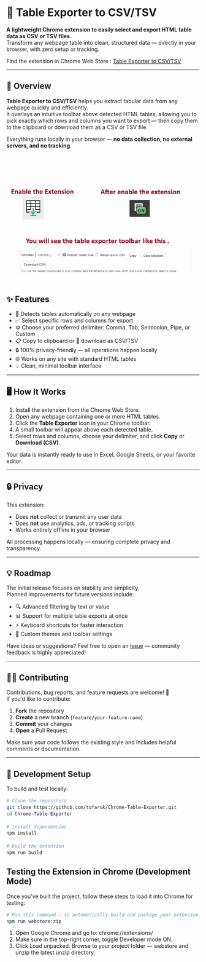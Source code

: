 # 🧩 Table Exporter to CSV/TSV

**A lightweight Chrome extension to easily select and export HTML table data as CSV or TSV files.**  
Transform any webpage table into clean, structured data — directly in your browser, with zero setup or tracking.

Find the extension in Chrome Web Store :  [Table Exporter to CSV/TSV](https://chromewebstore.google.com/detail/jkcfpfpibimfnijapboknmknlkalldcd)

---

## 🚀 Overview

**Table Exporter to CSV/TSV** helps you extract tabular data from any webpage quickly and efficiently.  
It overlays an intuitive toolbar above detected HTML tables, allowing you to pick exactly which rows and columns you want to export — then copy them to the clipboard or download them as a CSV or TSV file.

Everything runs locally in your browser — **no data collection, no external servers, and no tracking**.


![Full page screenshot](assets/table_exporter_demo.gif)
---

## ✨ Features

- 🧩 Detects tables automatically on any webpage  
- ✅ Select specific rows and columns for export  
- ⚙️ Choose your preferred delimiter: Comma, Tab, Semicolon, Pipe, or Custom  
- 📋 Copy to clipboard or 💾 download as CSV/TSV  
- 🔒 100% privacy-friendly — all operations happen locally  
- 🌐 Works on any site with standard HTML tables  
- 💡 Clean, minimal toolbar interface  

---

## 🖥️ How It Works

1. Install the extension from the Chrome Web Store.  
2. Open any webpage containing one or more HTML tables.  
3. Click the **Table Exporter** icon in your Chrome toolbar.  
4. A small toolbar will appear above each detected table.  
5. Select rows and columns, choose your delimiter, and click **Copy** or **Download (CSV)**.  

Your data is instantly ready to use in Excel, Google Sheets, or your favorite editor.

---

## 🔒 Privacy

This extension:
- Does **not** collect or transmit any user data  
- Does **not** use analytics, ads, or tracking scripts  
- Works entirely offline in your browser  

All processing happens locally — ensuring complete privacy and transparency.

---

## 💡 Roadmap

The initial release focuses on stability and simplicity.  
Planned improvements for future versions include:

- 🔍 Advanced filtering by text or value  
- 📊 Support for multiple table exports at once  
- ⚡ Keyboard shortcuts for faster interaction  
- 🎨 Custom themes and toolbar settings  

Have ideas or suggestions? Feel free to open an [issue](https://github.com/tofaruk/Chrome-Table-Exporter/issues) — community feedback is highly appreciated!

---

## 🧑‍💻 Contributing

Contributions, bug reports, and feature requests are welcome! 🎉  
If you’d like to contribute:

1. **Fork** the repository  
2. **Create** a new branch (`feature/your-feature-name`)  
3. **Commit** your changes  
4. **Open** a Pull Request  

Make sure your code follows the existing style and includes helpful comments or documentation.

---

## 🧰 Development Setup

To build and test locally:

```bash
# Clone the repository
git clone https://github.com/tofaruk/Chrome-Table-Exporter.git
cd Chrome-Table-Exporter

# Install dependencies
npm install

# Build the extension
npm run build
```
## Testing the Extension in Chrome (Development Mode)

Once you’ve built the project, follow these steps to load it into Chrome for testing:

```bash
# Run this command : to automatically build and package your extension into a ZIP file (webstore-upload.zip) ready with only files needed for the chrome 
npm run webstore:zip
```
1. Open Google Chrome and go to: chrome://extensions/
2. Make sure in the top-right corner, toggle Developer mode ON.
3. Click Load unpacked. Browse to your project folder — webstore and unzip the latest unzip directory.  